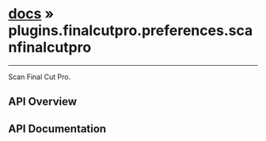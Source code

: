 # [docs](index.md) » plugins.finalcutpro.preferences.scanfinalcutpro
---

Scan Final Cut Pro.

## API Overview

## API Documentation

